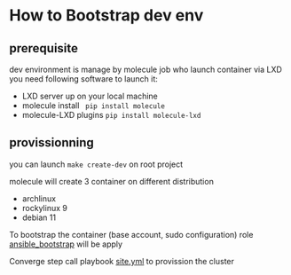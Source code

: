 # How to Bootstrap dev env

## prerequisite
dev environment is manage by molecule job who launch container via LXD you need following software to launch it:

- LXD server up on your local machine
- molecule install ``` pip install molecule```
- molecule-LXD plugins ```pip install molecule-lxd```


## provissionning

you can launch ```make create-dev``` on root project

molecule will create 3 container on different distribution

- archlinux
- rockylinux 9
- debian 11

To bootstrap the container (base account, sudo configuration) role [ansible_bootstrap](https://git.ducamps.win/ansible-roles/ansible_bootstrap) will be apply


Converge step call playbook [site.yml](https://git.ducamps.win/ansible-roles/ansible_bootstrap) to provission the cluster

